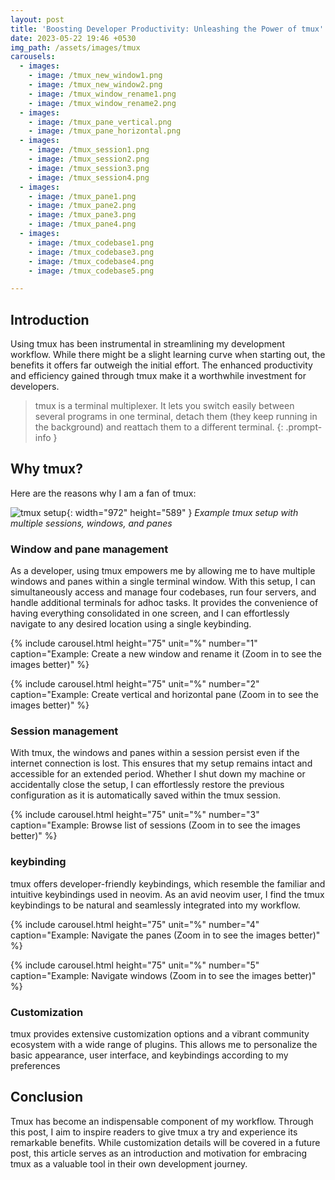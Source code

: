 ```yaml
---
layout: post
title: 'Boosting Developer Productivity: Unleashing the Power of tmux'
date: 2023-05-22 19:46 +0530
img_path: /assets/images/tmux
carousels:
  - images: 
    - image: /tmux_new_window1.png
    - image: /tmux_new_window2.png
    - image: /tmux_window_rename1.png
    - image: /tmux_window_rename2.png
  - images: 
    - image: /tmux_pane_vertical.png
    - image: /tmux_pane_horizontal.png
  - images: 
    - image: /tmux_session1.png
    - image: /tmux_session2.png
    - image: /tmux_session3.png
    - image: /tmux_session4.png
  - images: 
    - image: /tmux_pane1.png
    - image: /tmux_pane2.png
    - image: /tmux_pane3.png
    - image: /tmux_pane4.png
  - images: 
    - image: /tmux_codebase1.png
    - image: /tmux_codebase3.png
    - image: /tmux_codebase4.png
    - image: /tmux_codebase5.png

---
```


## Introduction

Using tmux has been instrumental in streamlining my development workflow. While there might be a slight learning curve when starting out,
the benefits it offers far outweigh the initial effort. The enhanced productivity and efficiency gained through tmux make it a worthwhile investment for developers.

>tmux is a terminal multiplexer. It lets you switch easily between several programs in one terminal, detach them (they keep running in the background) and reattach them to a different terminal.
{: .prompt-info }

## Why tmux?
Here are the reasons why I am a fan of tmux:

![tmux setup](/tmux_setup.png){: width="972" height="589" }
_Example tmux setup with multiple sessions, windows, and panes_

### Window and pane management
As a developer, using tmux empowers me by allowing me to have multiple windows and panes within a single terminal window. With this setup, I can simultaneously access and manage four codebases,
run four servers, and handle additional terminals for adhoc tasks. It provides the convenience of having everything consolidated in one screen, and I can effortlessly navigate to 
any desired location using a single keybinding.

{% include carousel.html height="75" unit="%" number="1" caption="Example: Create a new window and rename it (Zoom in to see the images better)" %}

{% include carousel.html height="75" unit="%" number="2" caption="Example: Create vertical and horizontal pane (Zoom in to see the images better)" %}

### Session management
With tmux, the windows and panes within a session persist even if the internet connection is lost. This ensures that my setup remains intact and accessible for an extended period.
Whether I shut down my machine or accidentally close the setup, I can effortlessly restore the previous configuration as it is automatically saved within the tmux session.

{% include carousel.html height="75" unit="%" number="3" caption="Example: Browse list of sessions (Zoom in to see the images better)" %}

### keybinding
tmux offers developer-friendly keybindings, which resemble the familiar and intuitive keybindings used in neovim.
As an avid neovim user, I find the tmux keybindings to be natural and seamlessly integrated into my workflow.

{% include carousel.html height="75" unit="%" number="4" caption="Example: Navigate the panes (Zoom in to see the images better)" %}

{% include carousel.html height="75" unit="%" number="5" caption="Example: Navigate windows (Zoom in to see the images better)" %}

### Customization
tmux provides extensive customization options and a vibrant community ecosystem with a wide range of plugins.
This allows me to personalize the basic appearance, user interface, and keybindings according to my preferences

## Conclusion
Tmux has become an indispensable component of my workflow. Through this post, I aim to inspire readers to give tmux a try and experience its remarkable benefits. 
While customization details will be covered in a future post, this article serves as an introduction and motivation for embracing tmux as a valuable tool in their own development journey.

